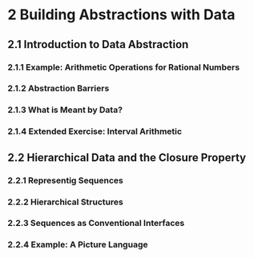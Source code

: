 # 2 Building Abstractions with Data
## 2.1 Introduction to Data Abstraction
### 2.1.1 Example: Arithmetic Operations for Rational Numbers
### 2.1.2 Abstraction Barriers
### 2.1.3 What is Meant by Data?
### 2.1.4 Extended Exercise: Interval Arithmetic

## 2.2 Hierarchical Data and the Closure Property
### 2.2.1 Representig Sequences
### 2.2.2 Hierarchical Structures
### 2.2.3 Sequences as Conventional Interfaces
### 2.2.4 Example: A Picture Language
